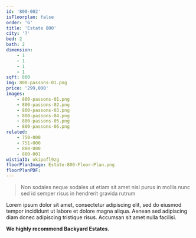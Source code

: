 ```yaml
---
id: '800-002'
isFloorplan: false
order: 'G'
title: 'Estate 800'
city: '?'
bed: 2
bath: 2
dimension:
    - 1
    - 1
    - 1
    - 1
sqft: 800
img: 800-passons-01.png
price: '299,000'
images:
    - 800-passons-01.png
    - 800-passons-02.png
    - 800-passons-03.png
    - 800-passons-04.png
    - 800-passons-05.png
    - 800-passons-06.png
related:
    - 750-000
    - 751-000
    - 800-000
    - 800-001
wistiaID: okipofl9zg
floorPlanImage: Estate-800-Floor-Plan.png
floorPlanPDF:
---
```


> Non sodales neque sodales ut etiam sit amet nisl purus in mollis nunc sed id semper risus in hendrerit gravida rutrum

Lorem ipsum dolor sit amet, consectetur adipiscing elit, sed do eiusmod tempor incididunt ut labore et dolore magna aliqua. Aenean sed adipiscing diam donec adipiscing tristique risus. Accumsan sit amet nulla facilisi.

**We highly recommend Backyard Estates.**
